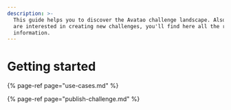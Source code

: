 ```yaml
---
description: >-
  This guide helps you to discover the Avatao challenge landscape. Also, if you
  are interested in creating new challenges, you'll find here all the required
  information.
---
```


# Getting started

{% page-ref page="use-cases.md" %}

{% page-ref page="publish-challenge.md" %}

